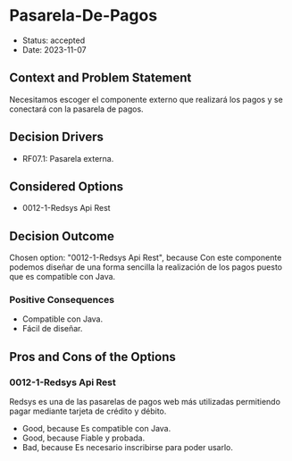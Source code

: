 # Pasarela-De-Pagos

* Status: accepted
* Date: 2023-11-07

## Context and Problem Statement

Necesitamos escoger el componente externo que realizará los pagos y se conectará con la pasarela de pagos.

## Decision Drivers

* RF07.1: Pasarela externa.

## Considered Options

* 0012-1-Redsys Api Rest

## Decision Outcome

Chosen option: "0012-1-Redsys Api Rest", because Con este componente podemos diseñar de una forma sencilla la realización de los pagos puesto que es compatible con Java.

### Positive Consequences

* Compatible con Java.
* Fácil de diseñar.

## Pros and Cons of the Options

### 0012-1-Redsys Api Rest

Redsys es una de las pasarelas de pagos web más utilizadas permitiendo pagar mediante tarjeta de crédito y débito.

* Good, because Es compatible con Java.
* Good, because Fiable y probada.
* Bad, because Es necesario inscribirse para poder usarlo.
